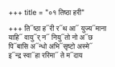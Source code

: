 +++
title = "०१ तिष्ठा हरी"

+++
ति᳓ष्ठा ह᳓री र᳓थ आ᳓ युज्य᳓माना  
याहि᳓ वायु᳓र् न᳓ नियु᳓तो नो अ᳓छ  
पि᳓बासि अ᳓न्धो अभि᳓सृष्टो अस्मे᳓  
इ᳓न्द्र स्वा᳓हा ररिमा᳓ ते म᳓दाय